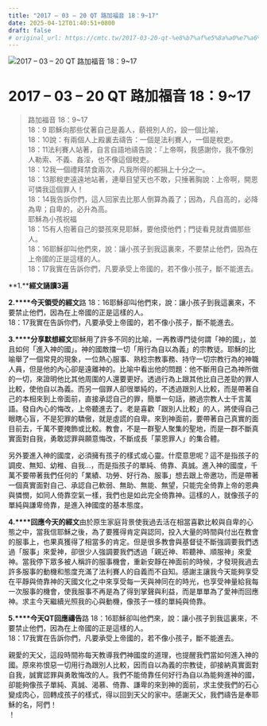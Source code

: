 ```yaml
---
title: "2017 – 03 – 20 QT 路加福音 18：9~17"
date: 2025-04-12T01:40:51+0800
draft: false
# original_url: https://cmtc.tw/2017-03-20-qt-%e8%b7%af%e5%8a%a0%e7%a6%8f%e9%9f%b3-18%ef%bc%9a917
---
```


![2017 – 03 – 20 QT 路加福音 18：9~17](/images/qt.jpg   "2017 – 03 – 20 QT 路加福音 18：9~17")

# 2017 – 03 – 20 QT 路加福音 18：9~17

> 路加福音 18：9~17  
> 18：9 耶穌向那些仗著自己是義人，藐視別人的，設一個比喻，  
> 18：10說：有兩個人上殿裏去禱告：一個是法利賽人，一個是稅吏。  
> 18：11法利賽人站著，自言自語地禱告說：『上帝啊，我感謝你，我不像別人勒索、不義、姦淫，也不像這個稅吏。  
> 18：12我一個禮拜禁食兩次，凡我所得的都捐上十分之一。  
> 18：13那稅吏遠遠地站著，連舉目望天也不敢，只捶著胸說：上帝啊，開恩可憐我這個罪人！  
> 18：14我告訴你們，這人回家去比那人倒算為義了；因為，凡自高的，必降為卑；自卑的，必升為高。  
> 耶穌為小孩祝福  
> 18：15有人抱著自己的嬰孩來見耶穌，要他摸他們；門徒看見就責備那些人。  
> 18：16耶穌卻叫他們來，說：讓小孩子到我這裏來，不要禁止他們，因為在上帝國的正是這樣的人。  
> 18：17我實在告訴你們，凡要承受上帝國的，若不像小孩子，斷不能進去。

**1.****經文誦讀3遍**

**2.****今天領受的經文**路 18：16耶穌卻叫他們來，說：讓小孩子到我這裏來，不要禁止他們，因為在上帝國的正是這樣的人。  
18：17我實在告訴你們，凡要承受上帝國的，若不像小孩子，斷不能進去。

**3.****分享默想經文**耶穌用了許多不同的比喻，一再教導門徒何謂「神的國」，並且如何「進入神的國」。神的國敵擋一切「用行為自以為義」的宗教徒。耶穌的比喻舉了一個常見的現象，一位熱心服事、熟稔宗教事務、持守一切宗教行為的神職人員，但是他的內心卻是遠離神的。比喻中看出他的問題：他不斷用自己為神所做的一切，來證明他比其他周圍的人還要更好。透過行為上跟其他比自己差勁的罪人比較，使他自以為義。而另一個罪人卻很單純的，不透過跟別人比較，而是帶著自己的本相來到上帝面前，直接承認自己的罪，簡單一句話，勝過宗教人士千言萬語。發自內心的悔改，上帝聽進去了。老是喜歡「跟別人比較」的人，將使得自己眼瞎心盲，不是犯罪的驕傲，就是虛謊的自卑。來到神面前，要帶著自己真實的面目前去，千萬不要掩飾或比較。教會，不是一群聖人聚集的聖地，而是一群不斷真實面對自我，勇敢認罪與願意悔改，不斷成長「蒙恩罪人」的集合體。

另外要進入神的國度，必須擁有孩子的樣式或心靈。什麼意思呢？這不是指孩子的調皮、無知、幼稚、自我…，而是指孩子的單純、倚靠、真誠。進入神的國度，千萬不要帶著我們任何的「業績、功勞、好行為、服事」想去跟上帝邀功，而是帶著一個真實面對自己、承認自己軟弱、無助、無能、無望，只能完全倚靠上帝的恩典與憐憫，如同人倚靠空氣一樣，我們也是如此完全倚靠神。這樣的人，就像孩子的單純與謙卑倚靠，是進入神國度的基本態度。

**4.****回應今天的經文**由於原生家庭背景使我過去活在相當喜歡比較與自卑的心態之中，當我信耶穌之後，為了要獲得肯定與認同，投入大量的時間與付出在教會的服事上，也果真獲得了相當多的肯定。但是很多教會與基督徒不斷強調要我們透過「服事」來愛神，卻很少人強調要我們透過「親近神、聆聽神、順服神」來愛神。當我停下眾多被人稱許的服事機會，重新安靜在神面前的時候，才發現我過去許多服事的動機和態度充滿了法利賽人的自義而不自知。感謝主讓我今天能夠享受在平靜與倚靠神的天國文化之中來享受每一天與神同在的時光，也享受神量給我每一次服事的機會，使我服事不再是為了得到掌聲與利益，而是單單為了愛神而回應神。求主今天繼續光照我的心與動機，像孩子一樣的單純與倚靠。

**5.****今天QT回應禱告**路 18：16耶穌卻叫他們來，說：讓小孩子到我這裏來，不要禁止他們，因為在上帝國的正是這樣的人。  
18：17我實在告訴你們，凡要承受上帝國的，若不像小孩子，斷不能進去。

親愛的天父，這段時間祢每天教導我們神國度的道理，也提醒我們當如何進入神的國。原來祢恨惡一切用行為跟別人比較，因而自以為義的宗教徒，卻接納真實面對自我，誠實認罪與勇敢悔改的人。我們不能倚靠任何好行為自以為能夠進神的國，卻能夠像孩子單純、真誠、渴慕、倚靠、謙卑的來到神的面前，求主使我們的石心變成肉心，回轉成孩子的樣式，得以回到天父的家中。感謝天父，我們禱告是奉耶穌的名，阿們！  
！